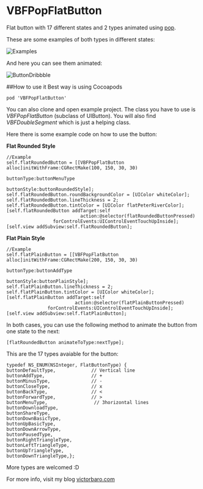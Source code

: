 VBFPopFlatButton
================

Flat button with 17 different states and 2 types animated using [pop](https://github.com/facebook/pop).

These are some examples of both types in different states:


![Examples](https://github.com/jibeex/VBFPopFlatButton/blob/master/examples.jpg)

And here you can see them animated:

![ButtonDribbble](https://d13yacurqjgara.cloudfront.net/users/381133/screenshots/1696580/vbfpopflatbutton3.gif)


##How to use it
Best way is using Cocoapods

    pod 'VBFPopFlatButton'
  

You can also clone and open example project.
The class you have to use is *VBFPopFlatButton* (subclass of UIButton). 
You will also find *VBFDoubleSegment* which is just a helping class.


Here there is some example code on how to use the button:

**Flat Rounded Style**

    //Example
    self.flatRoundedButton = [[VBFPopFlatButton alloc]initWithFrame:CGRectMake(100, 150, 30, 30)
                                                  buttonType:buttonMenuType
                                                 buttonStyle:buttonRoundedStyle];
    self.flatRoundedButton.roundBackgroundColor = [UIColor whiteColor];
    self.flatRoundedButton.lineThickness = 2;
    self.flatRoundedButton.tintColor = [UIColor flatPeterRiverColor];
    [self.flatRoundedButton addTarget:self
                               action:@selector(flatRoundedButtonPressed)
                     forControlEvents:UIControlEventTouchUpInside];
    [self.view addSubview:self.flatRoundedButton];


**Flat Plain Style**

    //Example
    self.flatPlainButton = [[VBFPopFlatButton alloc]initWithFrame:CGRectMake(200, 150, 30, 30)
                                                       buttonType:buttonAddType
                                                      buttonStyle:buttonPlainStyle];
    self.flatPlainButton.lineThickness = 2;
    self.flatPlainButton.tintColor = [UIColor whiteColor];
    [self.flatPlainButton addTarget:self
                             action:@selector(flatPlainButtonPressed)
                   forControlEvents:UIControlEventTouchUpInside];
    [self.view addSubview:self.flatPlainButton];


In both cases, you can use the following method to animate the button from one state to the next:

    [flatRoundedButton animateToType:nextType];


This are the 17 types avaiable for the button:

    typedef NS_ENUM(NSInteger, FlatButtonType) {
    buttonDefaultType,             // Vertical line
    buttonAddType,                 // +
    buttonMinusType,               // -
    buttonCloseType,               // x
    buttonBackType,                // <
    buttonForwardType,             // >
    buttonMenuType,                 // 3horizontal lines
    buttonDownloadType,
    buttonShareType,
    buttonDownBasicType,
    buttonUpBasicType,
    buttonDownArrowType,
    buttonPausedType,
    buttonRightTriangleType,
    buttonLeftTriangleType,
    buttonUpTriangleType,
    buttonDownTriangleType,};

More types are welcomed :D

For more info, visit my blog [victorbaro.com](http://victorbaro.com/)
